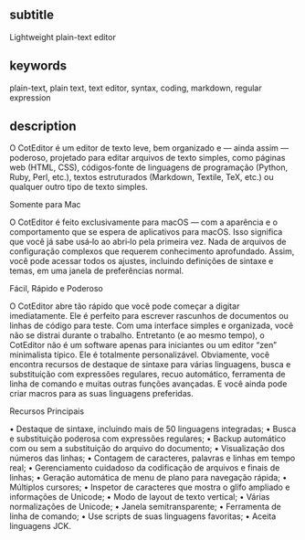 
subtitle
-----------

Lightweight plain-text editor


keywords
-----------

plain-text, plain text, text editor, syntax, coding, markdown, regular expression


description
-----------

O CotEditor é um editor de texto leve, bem organizado e — ainda assim — poderoso, projetado para editar arquivos de texto simples, como páginas web (HTML, CSS), códigos‑fonte de linguagens de programação (Python, Ruby, Perl, etc.), textos estruturados (Markdown, Textile, TeX, etc.) ou qualquer outro tipo de texto simples.


Somente para Mac

O CotEditor é feito exclusivamente para macOS — com a aparência e o comportamento que se espera de aplicativos para macOS. Isso significa que você já sabe usá‑lo ao abri‑lo pela primeira vez. Nada de arquivos de configuração complexos que requerem conhecimento aprofundado. Assim, você pode acessar todos os ajustes, incluindo definições de sintaxe e temas, em uma janela de preferências normal.

Fácil, Rápido e Poderoso

O CotEditor abre tão rápido que você pode começar a digitar imediatamente. Ele é perfeito para escrever rascunhos de documentos ou linhas de código para teste. Com uma interface simples e organizada, você não se distrai durante o trabalho. Entretanto (e ao mesmo tempo), o CotEditor não é um software apenas para iniciantes ou um editor “zen” minimalista típico. Ele é totalmente personalizável. Obviamente, você encontra recursos de destaque de sintaxe para várias linguagens, busca e substituição com expressões regulares, recuo automático, ferramenta de linha de comando e muitas outras funções avançadas. E você ainda pode criar macros para as suas linguagens preferidas.

Recursos Principais

• Destaque de sintaxe, incluindo mais de 50 linguagens integradas;
• Busca e substituição poderosa com expressões regulares;
• Backup automático com ou sem a substituição do arquivo do documento;
• Visualização dos números das linhas;
• Contagem de caracteres, palavras e linhas em tempo real;
• Gerenciamento cuidadoso da codificação de arquivos e finais de linhas;
• Geração automática de menu de plano para navegação rápida;
• Múltiplos cursores;
• Inspetor de caracteres que mostra o glifo ampliado e informações de Unicode;
• Modo de layout de texto vertical;
• Várias normalizações de Unicode;
• Janela semitransparente;
• Ferramenta de linha de comando;
• Use scripts de suas linguagens favoritas;
• Aceita linguagens JCK.